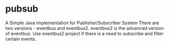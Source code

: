 # pubsub
A Simple Java implementation for Publisher/Subscriber System
There are two versions - eventbus and eventbus2. eventbus2 is the advanced version of eventbus. Use eventbus2 project if there is a need to subscribe and filter certain events. 
